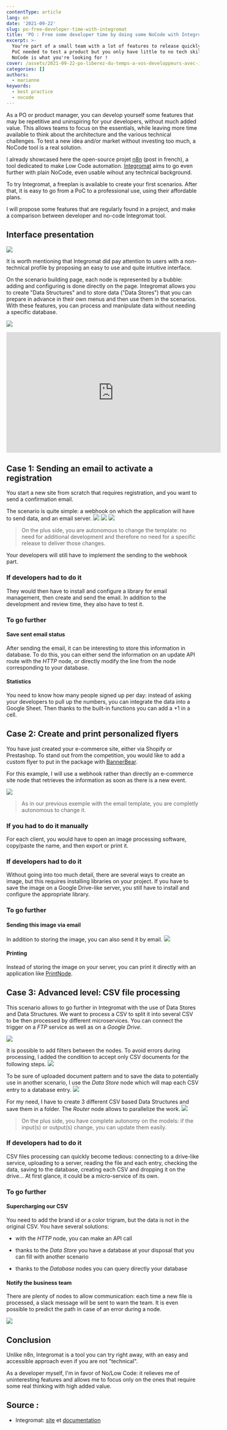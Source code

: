 ```yaml
---
contentType: article
lang: en
date: '2021-09-22'
slug: po-free-developer-time-with-integromat
title: 'PO : Free some developer time by doing some NoCode with Integromat'
excerpt: >-
  You're part of a small team with a lot of features to release quickly and a
  PoC needed to test a product but you only have little to no tech skills ?
  NoCode is what you're looking for !
cover: /assets/2021-09-22-po-liberez-du-temps-a-vos-developpeurs-avec-integromat/cover.jpg
categories: []
authors:
  - marianne
keywords:
  - best practice
  - nocode
---
```


As a PO or product manager, you can develop yourself some features that may be repetitive and uninspiring for your developers, without much added value. This allows teams to focus on the essentials, while leaving more time available to think about the architecture and the various technical challenges. To test a new idea and/or market without investing too much, a NoCode tool is a real solution.

I already showcased here the open-source projet [n8n](https://blog.eleven-labs.com/fr/outil-low-code-automatisation-workflow-n8n/) (post in french), a tool dedicated to make Low Code automation. [Integromat](https://www.integromat.com/) aims to go even further with plain NoCode, even usable wihout any technical background.

To try Integromat, a freeplan is available to create your first scenarios. After that, it is easy to go from a PoC to a professional use, using their affordable plans.

I will propose some features that are regularly found in a project, and make a comparison between developer and no-code Integromat tool.

## Interface presentation

![]({BASE_URL}/imgs/articles/2021-09-22-po-liberez-du-temps-a-vos-developpeurs-avec-integromat/homepage.png)

It is worth mentioning that Integromat did pay attention to users with a non-technical profile by proposing an easy to use and quite intuitive interface.

On the scenario building page, each node is represented by a bubble: adding and configuring is done directly on the page. Integromat allows you to create "Data Structures" and to store data ("Data Stores") that you can prepare in advance in their own menus and then use them in the scenarios.
With these features, you can process and manipulate data without needing a specific database.

![]({BASE_URL}/imgs/articles/2021-09-22-po-liberez-du-temps-a-vos-developpeurs-avec-integromat/interface-noeud.png)

<iframe width="560" height="315" src="https://www.youtube.com/embed/OExHVQ9CRCw" frameborder="0" allowfullscreen></iframe>


## Case 1: Sending an email to activate a registration

You start a new site from scratch that requires registration, and you want to send a confirmation email.

The scenario is quite simple: a webhook on which the application will have to send data, and an email server.
![]({BASE_URL}/imgs/articles/2021-09-22-po-liberez-du-temps-a-vos-developpeurs-avec-integromat/cas1-scenario.png)
![]({BASE_URL}/imgs/articles/2021-09-22-po-liberez-du-temps-a-vos-developpeurs-avec-integromat/cas1-webhook.png)
![]({BASE_URL}/imgs/articles/2021-09-22-po-liberez-du-temps-a-vos-developpeurs-avec-integromat/cas1-mail.png)

> On the plus side, you are autonomous to change the template: no need for additional development and therefore no need for a specific release to deliver those changes.

Your developers will still have to implement the sending to the webhook part.

### If developers had to do it

They would then have to install and configure a library for email management, then create and send the email. In addition to the development and review time, they also have to test it.


### To go further

#### Save sent email status

After sending the email, it can be interesting to store this information in  database. To do this, you can either send the information on an update API route with the *HTTP* node, or directly modify the line from the node corresponding to your database.


#### Statistics

You need to know how many people signed up per day: instead of asking your developers to pull up the numbers, you can integrate the data into a Google Sheet. Then thanks to the built-in functions you can add a +1 in a cell.

## Case 2: Create and print personalized flyers

You have just created your e-commerce site, either via Shopify or Prestashop. To stand out from the competition, you would like to add a custom flyer to put in the package with [BannerBear](https://www.bannerbear.com/).

For this example, I will use a webhook rather than directly an e-commerce site node that retrieves the information as soon as there is a new event.

![]({BASE_URL}/imgs/articles/2021-09-22-po-liberez-du-temps-a-vos-developpeurs-avec-integromat/cas2-scenario.png)

> As in our previous exemple with the email template, you are completly autonomous to change it.

### If you had to do it manually

For each client, you would have to open an image processing software, copy/paste the name, and then export or print it.

### If developers had to do it

Without going into too much detail, there are several ways to create an image, but this requires installing libraries on your project. If you have to save the image on a Google Drive-like server, you still have to install and configure the appropriate library.

### To go further

#### Sending this image via email

In addition to storing the image, you can also send it by email.
![]({BASE_URL}/imgs/articles/2021-09-22-po-liberez-du-temps-a-vos-developpeurs-avec-integromat/cas2-aller-plus-loin.png)

#### Printing

Instead of storing the image on your server, you can print it directly with an application like [PrintNode](https://www.printnode.com/fr).

## Case 3: Advanced level: CSV file processing

This scenario allows to go further in Integromat with the use of Data Stores and Data Structures.
We want to process a CSV to split it into several CSV to be then processed by different microservices.
You can connect the trigger on a *FTP* service as well as on a *Google Drive*.

![]({BASE_URL}/imgs/articles/2021-09-22-po-liberez-du-temps-a-vos-developpeurs-avec-integromat/cas3-scenario.png)

It is possible to add filters between the nodes. To avoid errors during processing, I added the condition to accept only CSV documents for the following steps.
![]({BASE_URL}/imgs/articles/2021-09-22-po-liberez-du-temps-a-vos-developpeurs-avec-integromat/cas3-filter-csv.png)


To be sure of uploaded document pattern and to save the data to potentially use in another scenario, I use the *Data Store* node which will map each CSV entry to a database entry.
![]({BASE_URL}/imgs/articles/2021-09-22-po-liberez-du-temps-a-vos-developpeurs-avec-integromat/cas3-mapping-csv-data-store.png)


For my need, I have to create 3 different CSV based Data Structures and save them in a folder. The *Router* node allows to parallelize the work.
![]({BASE_URL}/imgs/articles/2021-09-22-po-liberez-du-temps-a-vos-developpeurs-avec-integromat/cas3-create-data-structure-product.png)

> On the plus side, you have complete autonomy on the models: if the input(s) or output(s) change, you can update them easily.

### If developers had to do it

CSV files processing can quickly become tedious: connecting to a drive-like service, uploading to a server, reading the file and each entry, checking the data, saving to the database, creating each CSV and dropping it on the drive... At first glance, it could be a micro-service of its own.

### To go further

#### Supercharging our CSV

You need to add the brand id or a color trigram, but the data is not in the original CSV. You have several solutions:

-   with the *HTTP* node, you can make an API call

-   thanks to the *Data Store* you have a database at your disposal that you can fill with another scenario

-   thanks to the *Database* nodes you can query directly your database


#### Notify the business team

There are plenty of nodes to allow communication: each time a new file is processed, a slack message will be sent to warn the team.
It is even possible to predict the path in case of an error during a node.

![]({BASE_URL}/imgs/articles/2021-09-22-po-liberez-du-temps-a-vos-developpeurs-avec-integromat/cas3-add-error-handler.png)


## Conclusion

Unlike n8n, Integromat is a tool you can try right away, with an easy and accessible approach even if you are not "technical".

As a developer myself, I'm in favor of No/Low Code: it relieves me of uninteresting features and allows me to focus only on the ones that require some real thinking with high added value.


## Source :

-   Integromat: [site](https://www.integromat.com/) et [documentation](https://www.integromat.com/en/integrations)
